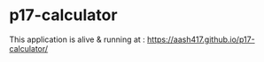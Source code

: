 # p17-calculator
This application is alive & running at : https://aash417.github.io/p17-calculator/
